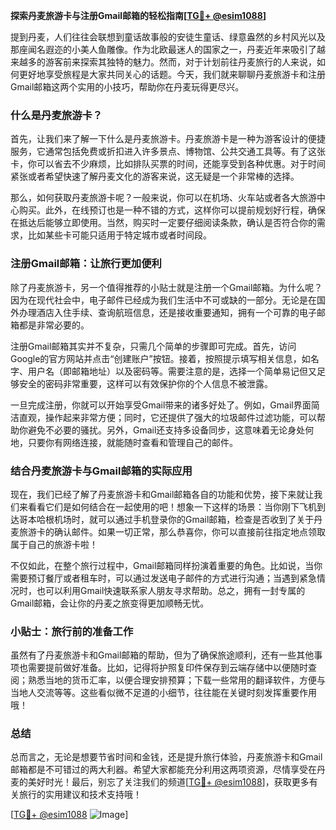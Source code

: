 **探索丹麦旅游卡与注册Gmail邮箱的轻松指南[[TG💪+ @esim1088](https://t.me/s/esim1088)]**

提到丹麦，人们往往会联想到童话故事般的安徒生童话、绿意盎然的乡村风光以及那座闻名遐迩的小美人鱼雕像。作为北欧最迷人的国家之一，丹麦近年来吸引了越来越多的游客前来探索其独特的魅力。然而，对于计划前往丹麦旅行的人来说，如何更好地享受旅程是大家共同关心的话题。今天，我们就来聊聊丹麦旅游卡和注册Gmail邮箱这两个实用的小技巧，帮助你在丹麦玩得更尽兴。

### 什么是丹麦旅游卡？

首先，让我们来了解一下什么是丹麦旅游卡。丹麦旅游卡是一种为游客设计的便捷服务，它通常包括免费或折扣进入许多景点、博物馆、公共交通工具等。有了这张卡，你可以省去不少麻烦，比如排队买票的时间，还能享受到各种优惠。对于时间紧张或者希望快速了解丹麦文化的游客来说，这无疑是一个非常棒的选择。

那么，如何获取丹麦旅游卡呢？一般来说，你可以在机场、火车站或者各大旅游中心购买。此外，在线预订也是一种不错的方式，这样你可以提前规划好行程，确保在抵达后能够立即使用。当然，购买时一定要仔细阅读条款，确认是否符合你的需求，比如某些卡可能只适用于特定城市或者时间段。

### 注册Gmail邮箱：让旅行更加便利

除了丹麦旅游卡，另一个值得推荐的小贴士就是注册一个Gmail邮箱。为什么呢？因为在现代社会中，电子邮件已经成为我们生活中不可或缺的一部分。无论是在国外办理酒店入住手续、查询航班信息，还是接收重要通知，拥有一个可靠的电子邮箱都是非常必要的。

注册Gmail邮箱其实并不复杂，只需几个简单的步骤即可完成。首先，访问Google的官方网站并点击“创建账户”按钮。接着，按照提示填写相关信息，如名字、用户名（即邮箱地址）以及密码等。需要注意的是，选择一个简单易记但又足够安全的密码非常重要，这样可以有效保护你的个人信息不被泄露。

一旦完成注册，你就可以开始享受Gmail带来的诸多好处了。例如，Gmail界面简洁直观，操作起来非常方便；同时，它还提供了强大的垃圾邮件过滤功能，可以帮助你避免不必要的骚扰。另外，Gmail还支持多设备同步，这意味着无论身处何地，只要你有网络连接，就能随时查看和管理自己的邮件。

### 结合丹麦旅游卡与Gmail邮箱的实际应用

现在，我们已经了解了丹麦旅游卡和Gmail邮箱各自的功能和优势，接下来就让我们来看看它们是如何结合在一起使用的吧！想象一下这样的场景：当你刚下飞机到达哥本哈根机场时，就可以通过手机登录你的Gmail邮箱，检查是否收到了关于丹麦旅游卡的确认邮件。如果一切正常，那么恭喜你，你可以直接前往指定地点领取属于自己的旅游卡啦！

不仅如此，在整个旅行过程中，Gmail邮箱同样扮演着重要的角色。比如说，当你需要预订餐厅或者租车时，可以通过发送电子邮件的方式进行沟通；当遇到紧急情况时，也可以利用Gmail快速联系家人朋友寻求帮助。总之，拥有一封专属的Gmail邮箱，会让你的丹麦之旅变得更加顺畅无忧。

### 小贴士：旅行前的准备工作

虽然有了丹麦旅游卡和Gmail邮箱的帮助，但为了确保旅途顺利，还有一些其他事项也需要提前做好准备。比如，记得将护照复印件保存到云端存储中以便随时查阅；熟悉当地的货币汇率，以便合理安排预算；下载一些常用的翻译软件，方便与当地人交流等等。这些看似微不足道的小细节，往往能在关键时刻发挥重要作用哦！

### 总结

总而言之，无论是想要节省时间和金钱，还是提升旅行体验，丹麦旅游卡和Gmail邮箱都是不可错过的两大利器。希望大家都能充分利用这两项资源，尽情享受在丹麦的美好时光！最后，别忘了关注我们的频道[[TG💪+ @esim1088](https://t.me/s/esim1088)]，获取更多有关旅行的实用建议和技术支持哦！

[[TG💪+ @esim1088](https://t.me/s/esim1088) ![Image](https://i.postimg.cc/4NQfJmqS/Snipaste-2025-05-13-00-14-12.png)]